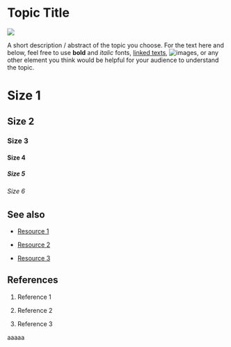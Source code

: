 # Topic Title

![](https://images.contentstack.io/v3/assets/bltcedd8dbd5891265b/bltbe582204aeeff242/66707b1b10fde34db2a4a164/facts-about-oranges-1200x675-1.jpg)



A short description / abstract of the topic you choose. For the text here and below, feel free to use **bold** and *italic* fonts, [linked texts](url),  ![images](url), or any other element you think would be helpful for your audience to understand the topic.


# Size 1
## Size 2
### Size 3
#### Size 4
##### Size 5
###### Size 6

## See also

- [Resource 1](url)

- [Resource 2](url)

- [Resource 3](url)



## References

1. Reference 1

2. Reference 2

3. Reference 3

aaaaa